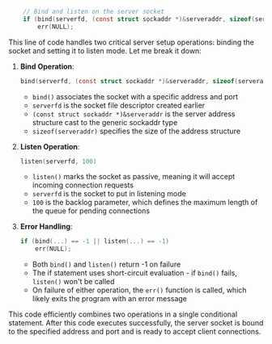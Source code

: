 ```c
    // Bind and listen on the server socket
    if (bind(serverfd, (const struct sockaddr *)&serveraddr, sizeof(serveraddr)) == -1 || listen(serverfd, 100) == -1)
        err(NULL);
```

This line of code handles two critical server setup operations: binding the socket and setting it to listen mode. Let me break it down:

1. **Bind Operation**:
   ```c
   bind(serverfd, (const struct sockaddr *)&serveraddr, sizeof(serveraddr))
   ```
   - `bind()` associates the socket with a specific address and port
   - `serverfd` is the socket file descriptor created earlier
   - `(const struct sockaddr *)&serveraddr` is the server address structure cast to the generic sockaddr type
   - `sizeof(serveraddr)` specifies the size of the address structure

2. **Listen Operation**:
   ```c
   listen(serverfd, 100)
   ```
   - `listen()` marks the socket as passive, meaning it will accept incoming connection requests
   - `serverfd` is the socket to put in listening mode
   - `100` is the backlog parameter, which defines the maximum length of the queue for pending connections

3. **Error Handling**:
   ```c
   if (bind(...) == -1 || listen(...) == -1)
       err(NULL);
   ```
   - Both `bind()` and `listen()` return -1 on failure
   - The if statement uses short-circuit evaluation - if `bind()` fails, `listen()` won't be called
   - On failure of either operation, the `err()` function is called, which likely exits the program with an error message

This code efficiently combines two operations in a single conditional statement. After this code executes successfully, the server socket is bound to the specified address and port and is ready to accept client connections.​​​​​​​​​​​​​​​​